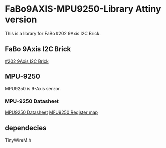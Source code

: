 # FaBo9AXIS-MPU9250-Library Attiny version

This is a library for FaBo #202 9Axis I2C Brick.

## FaBo 9Axis I2C Brick

[#202 9Axis I2C Brick](http://fabo.io/202.html)

## MPU-9250

MPU9250 is 9-Axis sensor.

### MPU-9250 Datasheet

[MPU9250 Datasheet](http://43zrtwysvxb2gf29r5o0athu.wpengine.netdna-cdn.com/wp-content/uploads/2015/02/MPU-9250-Datasheet.pdf)
[MPU9250 Register map](http://43zrtwysvxb2gf29r5o0athu.wpengine.netdna-cdn.com/wp-content/uploads/2015/02/MPU-9250-Register-Map.pdf)

## dependecies

TinyWireM.h
